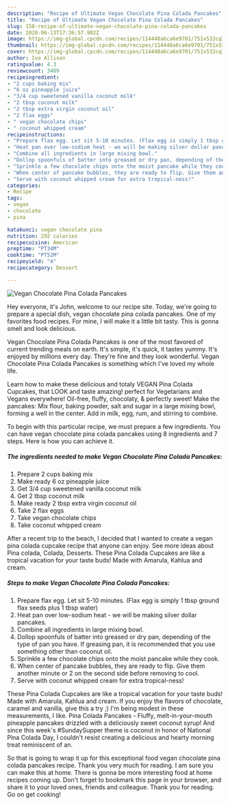 ```yaml
---
description: "Recipe of Ultimate Vegan Chocolate Pina Colada Pancakes"
title: "Recipe of Ultimate Vegan Chocolate Pina Colada Pancakes"
slug: 158-recipe-of-ultimate-vegan-chocolate-pina-colada-pancakes
date: 2020-06-13T17:36:57.902Z
image: https://img-global.cpcdn.com/recipes/114448a6ca6e9701/751x532cq70/vegan-chocolate-pina-colada-pancakes-recipe-main-photo.jpg
thumbnail: https://img-global.cpcdn.com/recipes/114448a6ca6e9701/751x532cq70/vegan-chocolate-pina-colada-pancakes-recipe-main-photo.jpg
cover: https://img-global.cpcdn.com/recipes/114448a6ca6e9701/751x532cq70/vegan-chocolate-pina-colada-pancakes-recipe-main-photo.jpg
author: Iva Allison
ratingvalue: 4.3
reviewcount: 3489
recipeingredient:
- "2 cups baking mix"
- "6 oz pineapple juice"
- "3/4 cup sweetened vanilla coconut milk"
- "2 tbsp coconut milk"
- "2 tbsp extra virgin coconut oil"
- "2 flax eggs"
- " vegan chocolate chips"
- " coconut whipped cream"
recipeinstructions:
- "Prepare flax egg. Let sit 5-10 minutes. (Flax egg is simply 1 tbsp ground flax seeds plus 1 tbsp water)"
- "Heat pan over low-sodium heat - we will be making silver dollar pancakes."
- "Combine all ingredients in large mixing bowl."
- "Dollop spoonfuls of batter into greased or dry pan, depending of the type of pan you have. If greasing pan, it is recommended that you use something other than coconut oil."
- "Sprinkle a few chocolate chips onto the moist pancake while they cook."
- "When center of pancake bubbles, they are ready to flip. Give them another minute or 2 on the second side before removing to cool."
- "Serve with coconut whipped cream for extra tropical-ness!"
categories:
- Recipe
tags:
- vegan
- chocolate
- pina

katakunci: vegan chocolate pina 
nutrition: 292 calories
recipecuisine: American
preptime: "PT34M"
cooktime: "PT52M"
recipeyield: "4"
recipecategory: Dessert

---
```



![Vegan Chocolate Pina Colada Pancakes](https://img-global.cpcdn.com/recipes/114448a6ca6e9701/751x532cq70/vegan-chocolate-pina-colada-pancakes-recipe-main-photo.jpg)

Hey everyone, it's John, welcome to our recipe site. Today, we're going to prepare a special dish, vegan chocolate pina colada pancakes. One of my favorites food recipes. For mine, I will make it a little bit tasty. This is gonna smell and look delicious.

Vegan Chocolate Pina Colada Pancakes is one of the most favored of current trending meals on earth. It's simple, it's quick, it tastes yummy. It's enjoyed by millions every day. They're fine and they look wonderful. Vegan Chocolate Pina Colada Pancakes is something which I've loved my whole life.

Learn how to make these delicious and totaly VEGAN Pina Colada Cupcakes, that LOOK and taste amazing! perfect for Vegetarians and Vegans everywhere! Oil-free, fluffy, chocolaty, &amp; perfectly sweet! Make the pancakes: Mix flour, baking powder, salt and sugar in a large mixing bowl, forming a well in the center. Add in milk, egg, rum, and stirring to combine.


To begin with this particular recipe, we must prepare a few ingredients. You can have vegan chocolate pina colada pancakes using 8 ingredients and 7 steps. Here is how you can achieve it.

<!--inarticleads1-->

##### The ingredients needed to make Vegan Chocolate Pina Colada Pancakes:

1. Prepare 2 cups baking mix
1. Make ready 6 oz pineapple juice
1. Get 3/4 cup sweetened vanilla coconut milk
1. Get 2 tbsp coconut milk
1. Make ready 2 tbsp extra virgin coconut oil
1. Take 2 flax eggs
1. Take  vegan chocolate chips
1. Take  coconut whipped cream


After a recent trip to the beach, I decided that I wanted to create a vegan pina colada cupcake recipe that anyone can enjoy. See more ideas about Pina colada, Colada, Desserts. These Pina Colada Cupcakes are like a tropical vacation for your taste buds! Made with Amarula, Kahlua and cream. 

<!--inarticleads2-->

##### Steps to make Vegan Chocolate Pina Colada Pancakes:

1. Prepare flax egg. Let sit 5-10 minutes. (Flax egg is simply 1 tbsp ground flax seeds plus 1 tbsp water)
1. Heat pan over low-sodium heat - we will be making silver dollar pancakes.
1. Combine all ingredients in large mixing bowl.
1. Dollop spoonfuls of batter into greased or dry pan, depending of the type of pan you have. If greasing pan, it is recommended that you use something other than coconut oil.
1. Sprinkle a few chocolate chips onto the moist pancake while they cook.
1. When center of pancake bubbles, they are ready to flip. Give them another minute or 2 on the second side before removing to cool.
1. Serve with coconut whipped cream for extra tropical-ness!


These Pina Colada Cupcakes are like a tropical vacation for your taste buds! Made with Amarula, Kahlua and cream. If you enjoy the flavors of chocolate, caramel and vanilla, give this a try ;) I&#39;m being modest in these measurements, I like. Pina Colada Pancakes - Fluffy, melt-in-your-mouth pineapple pancakes drizzled with a deliciously sweet coconut syrup! And since this week&#39;s #SundaySupper theme is coconut in honor of National Pina Colada Day, I couldn&#39;t resist creating a delicious and hearty morning treat reminiscent of an. 

So that is going to wrap it up for this exceptional food vegan chocolate pina colada pancakes recipe. Thank you very much for reading. I am sure you can make this at home. There is gonna be more interesting food at home recipes coming up. Don't forget to bookmark this page in your browser, and share it to your loved ones, friends and colleague. Thank you for reading. Go on get cooking!
